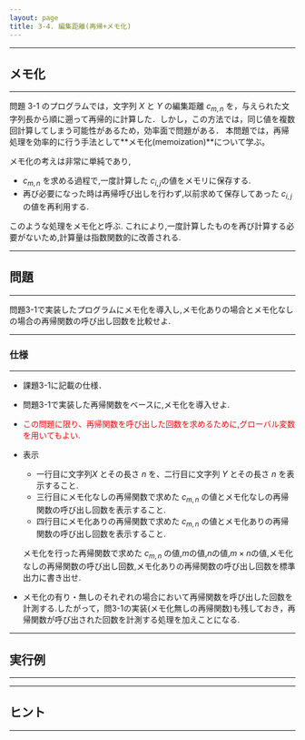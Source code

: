 ```yaml
---
layout: page
title: 3-4. 編集距離(再帰+メモ化)
---
```



---
## メモ化
---
問題 3-1 のプログラムでは，文字列 $X$ と $Y$ の編集距離 $c_{m,n}$ を，与えられた文字列長から順に遡って再帰的に計算した．しかし，この方法では，同じ値を複数回計算してしまう可能性があるため，効率面で問題がある．
本問題では，再帰処理を効率的に行う手法として**メモ化(memoization)**について学ぶ。

メモ化の考えは非常に単純であり,

  + $c_{m,n}$ を求める過程で,一度計算した $c_{i,j}$の値をメモリに保存する.
  + 再び必要になった時は再帰呼び出しを行わず,以前求めて保存してあった $c_{i,j}$ の値を再利用する.
  
このような処理をメモ化と呼ぶ.
これにより,一度計算したものを再び計算する必要がないため,計算量は指数関数的に改善される.



---
## 問題
---


問題3-1で実装したプログラムにメモ化を導入し,メモ化ありの場合とメモ化なしの場合の再帰関数の呼び出し回数を比較せよ.



---
### 仕様
---
+ 課題3-1に記載の仕様．

+ 問題3-1で実装した再帰関数をベースに,メモ化を導入せよ.

+ <font color="red">この問題に限り、再帰関数を呼び出した回数を求めるために,グローバル変数を用いてもよい.</font>

+ 表示
  + 一行目に文字列$X$ とその長さ $n$ を、二行目に文字列 $Y$ とその長さ $n$ を表示すること.
  + 三行目にメモ化なしの再帰関数で求めた $c_{m,n}$ の値とメモ化なしの再帰関数の呼び出し回数を表示すること.
  + 四行目にメモ化ありの再帰関数で求めた $c_{m,n}$ の値とメモ化ありの再帰関数の呼び出し回数を表示すること.
  
  
  メモ化を行った再帰関数で求めた $c_{m,n}$ の値,$m$の値,$n$の値,$m\times n$の値,メモ化なしの再帰関数の呼び出し回数,メモ化ありの再帰関数の呼び出し回数を標準出力に書き出せ.

+ メモ化の有り・無しのそれぞれの場合において再帰関数を呼び出した回数を計測する.したがって，問3-1の実装(メモ化無しの再帰関数)も残しておき，再帰関数が呼び出された回数を計測する処理を加えことになる.


---
## 実行例
---

---
## ヒント
---
